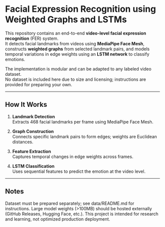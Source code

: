 # Facial Expression Recognition using Weighted Graphs and LSTMs

This repository contains an end-to-end **video-level facial expression recognition** (FER) system.  
It detects facial landmarks from videos using **MediaPipe Face Mesh**, constructs **weighted graphs** from selected landmark pairs, and models temporal variations in edge weights using an **LSTM network** to classify emotions.

The implementation is modular and can be adapted to any labeled video dataset.  
No dataset is included here due to size and licensing; instructions are provided for preparing your own.

---

## How It Works

1. **Landmark Detection**  
   Extracts 468 facial landmarks per frame using MediaPipe Face Mesh.

2. **Graph Construction**  
   Connects specific landmark pairs to form edges; weights are Euclidean distances.

3. **Feature Extraction**  
   Captures temporal changes in edge weights across frames.

4. **LSTM Classification**  
   Uses sequential features to predict the emotion at the video level.

---

## Notes
Dataset must be prepared separately; see data/README.md for instructions.
Large model weights (>100MB) should be hosted externally (GitHub Releases, Hugging Face, etc.).
This project is intended for research and learning, not optimized production deployment.
